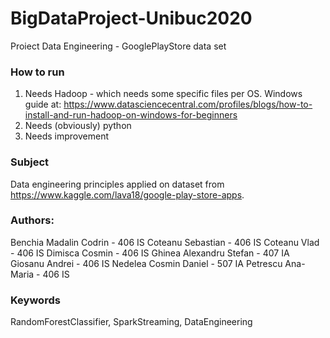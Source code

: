 # BigDataProject-Unibuc2020
Proiect Data Engineering - GooglePlayStore data set

### How to run
1. Needs Hadoop - which needs some specific files per OS. Windows guide at: https://www.datasciencecentral.com/profiles/blogs/how-to-install-and-run-hadoop-on-windows-for-beginners
2. Needs (obviously) python
3. Needs improvement

### Subject 
Data engineering principles applied on dataset from https://www.kaggle.com/lava18/google-play-store-apps.

### Authors:
Benchia Madalin Codrin - 406 IS
Coteanu Sebastian - 406 IS
Coteanu Vlad - 406 IS
Dimisca Cosmin - 406 IS
Ghinea Alexandru Stefan - 407 IA
Giosanu Andrei - 406 IS
Nedelea Cosmin Daniel - 507 IA
Petrescu Ana-Maria - 406 IS

### Keywords
RandomForestClassifier, SparkStreaming, DataEngineering
